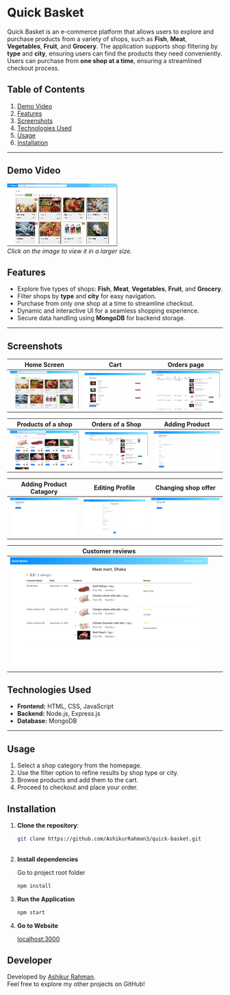 # Quick Basket

Quick Basket is an e-commerce platform that allows users to explore and purchase products from a variety of shops, such as **Fish**, **Meat**, **Vegetables**, **Fruit**, and **Grocery**. The application supports shop filtering by **type** and **city**, ensuring users can find the products they need conveniently. Users can purchase from **one shop at a time**, ensuring a streamlined checkout process.

## Table of Contents

1. [Demo Video](#demo-video)  
2. [Features](#features)  
3. [Screenshots](#screenshots)  
4. [Technologies Used](#technologies-used)
5. [Usage](#usage)
6. [Installation](#installation)  
 

---

##  Demo Video
[![Demo Preview](./images/quick_basket_demo_video_main_medium.gif)](./images/quick_basket_demo_video_main.mp4)  
*Click on the image to view it in a larger size.*

## Features

- Explore five types of shops: **Fish**, **Meat**, **Vegetables**, **Fruit**, and **Grocery**.
- Filter shops by **type** and **city** for easy navigation.
- Purchase from only one shop at a time to streamline checkout.
- Dynamic and interactive UI for a seamless shopping experience.
- Secure data handling using **MongoDB** for backend storage.

---


## **Screenshots**


| Home Screen | Cart | Orders page |
|-------------|-----------------|----------------------------|
| ![Home Screen](images/available_shops.png) | ![Cart](images/cart.png) | ![Orders page](images/customers_orders.png) |

| Products of a shop | Orders of a Shop | Adding Product |
|-------------|-----------------|----------------------------|
| ![Products of a shop](images/shops_products.png) | ![Orders of a Shop](images/shops_orders.png) | ![Adding Product](images/adding_product.png) |

| Adding Product Catagory | Editing Profile | Changing shop offer |
|-------------|-----------------|----------------------------|
| ![Adding Product Catagory](images/adding_catagory.png) | ![Editing Profile](images/edit_profile.png) | ![Changing shop offer](images/change_offer.png) 

| Customer reviews | | |
|-------------|-----------------|----------------------------|
| ![Customer reviews](images/customer_reviews.png) | | |

## Technologies Used

- **Frontend:** HTML, CSS, JavaScript  
- **Backend:** Node.js, Express.js  
- **Database:** MongoDB  

---

## Usage

1. Select a shop category from the homepage.
2. Use the filter option to refine results by shop type or city.
3. Browse products and add them to the cart.
4. Proceed to checkout and place your order.


## Installation

1. **Clone the repository**:  
   ```bash
   git clone https://github.com/AshikurRahman3/quick-basket.git



2. **Install dependencies**

    Go to project root folder
    ```bash
    npm install

3. **Run the Application**
    ```bash
    npm start

4. **Go to Website**

    [localhost:3000](http://localhost:3000)


## **Developer**

Developed by [Ashikur Rahman](https://github.com/AshikurRahman3).  
Feel free to explore my other projects on GitHub!

